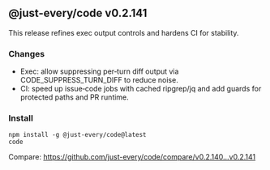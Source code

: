 ## @just-every/code v0.2.141

This release refines exec output controls and hardens CI for stability.

### Changes

- Exec: allow suppressing per‑turn diff output via CODE_SUPPRESS_TURN_DIFF to reduce noise.
- CI: speed up issue‑code jobs with cached ripgrep/jq and add guards for protected paths and PR runtime.

### Install

```
npm install -g @just-every/code@latest
code
```

Compare: https://github.com/just-every/code/compare/v0.2.140...v0.2.141

